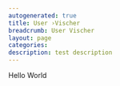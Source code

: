 ```yaml
---
autogenerated: true
title: User ›Vischer
breadcrumb: User Vischer
layout: page
categories: 
description: test description
---
```


Hello World
